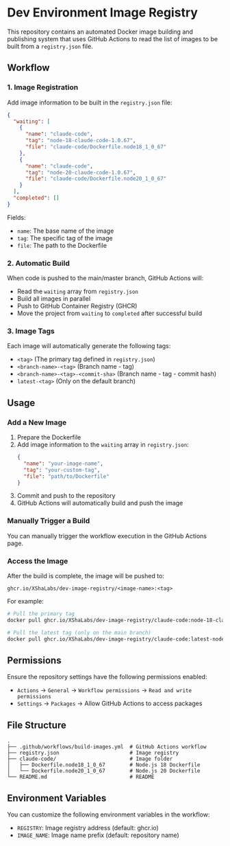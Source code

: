 # Dev Environment Image Registry

This repository contains an automated Docker image building and publishing system that uses GitHub Actions to read the list of images to be built from a `registry.json` file.

## Workflow

### 1. Image Registration

Add image information to be built in the `registry.json` file:

```json
{
  "waiting": [
    {
      "name": "claude-code",
      "tag": "node-18-claude-code-1.0.67",
      "file": "claude-code/Dockerfile.node18_1_0_67"
    },
    {
      "name": "claude-code",
      "tag": "node-20-claude-code-1.0.67",
      "file": "claude-code/Dockerfile.node20_1_0_67"
    }
  ],
  "completed": []
}
```

Fields:

- `name`: The base name of the image
- `tag`: The specific tag of the image
- `file`: The path to the Dockerfile

### 2. Automatic Build

When code is pushed to the main/master branch, GitHub Actions will:

- Read the `waiting` array from `registry.json`
- Build all images in parallel
- Push to GitHub Container Registry (GHCR)
- Move the project from `waiting` to `completed` after successful build

### 3. Image Tags

Each image will automatically generate the following tags:

- `<tag>` (The primary tag defined in `registry.json`)
- `<branch-name>-<tag>` (Branch name - tag)
- `<branch-name>-<tag>-<commit-sha>` (Branch name - tag - commit hash)
- `latest-<tag>` (Only on the default branch)

## Usage

### Add a New Image

1. Prepare the Dockerfile
2. Add image information to the `waiting` array in `registry.json`:
   ```json
   {
     "name": "your-image-name",
     "tag": "your-custom-tag",
     "file": "path/to/Dockerfile"
   }
   ```
3. Commit and push to the repository
4. GitHub Actions will automatically build and push the image

### Manually Trigger a Build

You can manually trigger the workflow execution in the GitHub Actions page.

### Access the Image

After the build is complete, the image will be pushed to:

```
ghcr.io/XShaLabs/dev-image-registry/<image-name>:<tag>
```

For example:

```bash
# Pull the primary tag
docker pull ghcr.io/XShaLabs/dev-image-registry/claude-code:node-18-claude-code-1.0.67

# Pull the latest tag (only on the main branch)
docker pull ghcr.io/XShaLabs/dev-image-registry/claude-code:latest-node-18-claude-code-1.0.67
```

## Permissions

Ensure the repository settings have the following permissions enabled:

- `Actions` -> `General` -> `Workflow permissions` -> `Read and write permissions`
- `Settings` -> `Packages` -> Allow GitHub Actions to access packages

## File Structure

```
.
├── .github/workflows/build-images.yml  # GitHub Actions workflow
├── registry.json                       # Image registry
├── claude-code/                        # Image folder
│   ├── Dockerfile.node18_1_0_67        # Node.js 18 Dockerfile
│   └── Dockerfile.node20_1_0_67        # Node.js 20 Dockerfile
└── README.md                           # README
```

## Environment Variables

You can customize the following environment variables in the workflow:

- `REGISTRY`: Image registry address (default: ghcr.io)
- `IMAGE_NAME`: Image name prefix (default: repository name)
